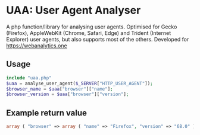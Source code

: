 # UAA: User Agent Analyser
A php function/library for analysing user agents.
Optimised for Gecko (Firefox), AppleWebKit (Chrome, Safari, Edge) and Trident (Internet Explorer) user agents, but also supports most of the others.
Developed for https://webanalytics.one

## Usage
```php
include "uaa.php"
$uaa = analyse_user_agent($_SERVER["HTTP_USER_AGENT"]);
$browser_name = $uaa["browser"]["name"];
$browser_version = $uaa["browser"]["version"];
```

## Example return value
```php
array ( "browser" => array ( "name" => "Firefox", "version" => "68.0" ), "os" => Array ( "name" => "Windows", "version" => "10.0" ), "device" => array ( "name" => "pc" ) ) 
```
